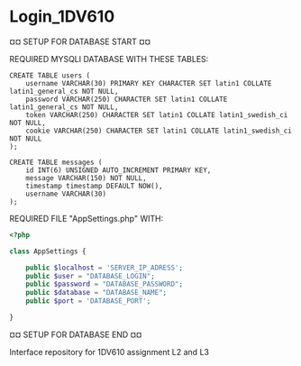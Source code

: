 # Login_1DV610


¤¤ SETUP FOR DATABASE START ¤¤

REQUIRED MYSQLI DATABASE WITH THESE TABLES:
```mysqli
CREATE TABLE users (
    username VARCHAR(30) PRIMARY KEY CHARACTER SET latin1 COLLATE latin1_general_cs NOT NULL,
    password VARCHAR(250) CHARACTER SET latin1 COLLATE latin1_general_cs NOT NULL,
    token VARCHAR(250) CHARACTER SET latin1 COLLATE latin1_swedish_ci NOT NULL,
    cookie VARCHAR(250) CHARACTER SET latin1 COLLATE latin1_swedish_ci NOT NULL
);
```

```mysqli
CREATE TABLE messages (
    id INT(6) UNSIGNED AUTO_INCREMENT PRIMARY KEY,
    message VARCHAR(150) NOT NULL,
    timestamp timestamp DEFAULT NOW(),
    username VARCHAR(30)
);
```

REQUIRED FILE "AppSettings.php" WITH:

```php
<?php

class AppSettings {

    public $localhost = 'SERVER_IP_ADRESS';
    public $user = "DATABASE_LOGIN";
    public $password = "DATABASE_PASSWORD";
    public $database = "DATABASE_NAME";
    public $port = 'DATABASE_PORT';

}
```

¤¤ SETUP FOR DATABASE END ¤¤





Interface repository for 1DV610 assignment L2 and L3